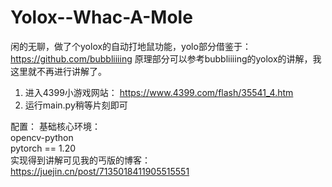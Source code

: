 # Yolox--Whac-A-Mole

闲的无聊，做了个yolox的自动打地鼠功能，yolo部分借鉴于：https://github.com/bubbliiiing
原理部分可以参考bubbliiiing的yolox的讲解，我这里就不再进行讲解了。

1. 进入4399小游戏网站： https://www.4399.com/flash/35541_4.htm
2. 运行main.py稍等片刻即可

配置：
基础核心环境：\
opencv-python\
pytorch == 1.20\
实现得到讲解可见我的丐版的博客：https://juejin.cn/post/7135018411905515551

